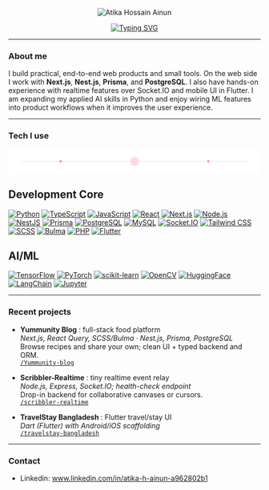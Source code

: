 <!-- Centered intro -->
<p align="center">
  <img
    src="https://capsule-render.vercel.app/api?type=soft&color=ffffff&height=140&section=header&text=Atika%20Hossain%20Ainun&fontColor=000000&fontSize=42&desc=Junior%20Full-Stack%20%2F%20Web%20%2F%20Cross-Platform%20Developer&descAlignY=70&descAlign=50&animation=fadeIn"
    alt="Atika Hossain Ainun"
  />
</p>

<div align="center">

[![Typing SVG](https://readme-typing-svg.demolab.com?font=Fira+Code&weight=700&size=30&duration=2000&pause=900&color=FFFFFF&center=true&vCenter=true&multiline=true&repeat=true&width=1100&height=90&lines=Hi%2C+I+am+Atika+Hossain+Ainun.;Junior+Full-Stack+%2F+Web+%2F+Cross-Platform+Developer)](https://git.io/typing-svg)

</div>



---

### About me

I build practical, end-to-end web products and small tools. On the web side I work with **Next.js**, **Nest.js**, **Prisma**, and **PostgreSQL**. I also have hands-on experience with realtime features over Socket.IO and mobile UI in Flutter. I am expanding my applied AI skills in Python and enjoy wiring ML features into product workflows when it improves the user experience.

---

### Tech I use
<p align="center">
  <svg width="820" height="80" viewBox="0 0 820 80" xmlns="http://www.w3.org/2000/svg">
    <rect width="820" height="80" fill="white"/>
    <!-- line -->
    <line x1="40" y1="40" x2="780" y2="40" stroke="#ddd" stroke-width="1.2"/>
    <!-- center flower -->
    <g transform="translate(410,40)">
      <circle r="6" fill="#ff8fab"/>
      <ellipse rx="16" ry="6" fill="#ffd6e0" transform="rotate(0)"/>
      <ellipse rx="16" ry="6" fill="#ffd6e0" transform="rotate(45)"/>
      <ellipse rx="16" ry="6" fill="#ffd6e0" transform="rotate(90)"/>
      <ellipse rx="16" ry="6" fill="#ffd6e0" transform="rotate(135)"/>
    </g>
    <!-- side buds -->
    <circle cx="170" cy="40" r="4" fill="#ff8fab"/>
    <circle cx="650" cy="40" r="4" fill="#ff8fab"/>
  </svg>
</p>

**Development Core**
---

[![Python](https://img.shields.io/badge/Python-333?logo=python&logoColor=white)](https://www.python.org/)
[![TypeScript](https://img.shields.io/badge/TypeScript-333?logo=typescript&logoColor=white)](https://www.typescriptlang.org/)
[![JavaScript](https://img.shields.io/badge/JavaScript-333?logo=javascript&logoColor=white)](https://developer.mozilla.org/docs/Web/JavaScript)
[![React](https://img.shields.io/badge/React-333?logo=react&logoColor=white)](https://react.dev/)
[![Next.js](https://img.shields.io/badge/Next.js-333?logo=nextdotjs&logoColor=white)](https://nextjs.org/)
[![Node.js](https://img.shields.io/badge/Node.js-333?logo=nodedotjs&logoColor=white)](https://nodejs.org/)
[![NestJS](https://img.shields.io/badge/NestJS-333?logo=nestjs&logoColor=white)](https://nestjs.com/)
[![Prisma](https://img.shields.io/badge/Prisma-333?logo=prisma&logoColor=white)](https://www.prisma.io/)
[![PostgreSQL](https://img.shields.io/badge/PostgreSQL-333?logo=postgresql&logoColor=white)](https://www.postgresql.org/)
[![MySQL](https://img.shields.io/badge/MySQL-333?logo=mysql&logoColor=white)](https://www.mysql.com/)
[![Socket.IO](https://img.shields.io/badge/Socket.IO-333?logo=socketdotio&logoColor=white)](https://socket.io/)
[![Tailwind CSS](https://img.shields.io/badge/Tailwind_CSS-333?logo=tailwindcss&logoColor=white)](https://tailwindcss.com/)
[![SCSS](https://img.shields.io/badge/SCSS-333?logo=sass&logoColor=white)](https://sass-lang.com/)
[![Bulma](https://img.shields.io/badge/Bulma-333?logo=bulma&logoColor=white)](https://bulma.io/)
[![PHP](https://img.shields.io/badge/PHP-333?logo=php&logoColor=white)](https://www.php.net/)
[![Flutter](https://img.shields.io/badge/Flutter-333?logo=flutter&logoColor=white)](https://flutter.dev/)

**AI/ML**
---

[![TensorFlow](https://img.shields.io/badge/TensorFlow-333?logo=tensorflow&logoColor=white)](https://www.tensorflow.org/)
[![PyTorch](https://img.shields.io/badge/PyTorch-333?logo=pytorch&logoColor=white)](https://pytorch.org/)
[![scikit-learn](https://img.shields.io/badge/scikit--learn-333?logo=scikitlearn&logoColor=white)](https://scikit-learn.org/)
[![OpenCV](https://img.shields.io/badge/OpenCV-333?logo=opencv&logoColor=white)](https://opencv.org/)
[![HuggingFace](https://img.shields.io/badge/HuggingFace-333?logo=huggingface&logoColor=white)](https://huggingface.co/)
[![LangChain](https://img.shields.io/badge/LangChain-333?logo=chainlink&logoColor=white)](https://www.langchain.com/)
[![Jupyter](https://img.shields.io/badge/Jupyter-333?logo=jupyter&logoColor=white)](https://jupyter.org/)

---


### Recent projects
- **Yummunity Blog** : full-stack food platform  
  *Next.js, React Query, SCSS/Bulma · Nest.js, Prisma, PostgreSQL*  
  Browse recipes and share your own; clean UI + typed backend and ORM.  
  [`/Yummunity-blog`](https://github.com/ainun-11/Yummunity-blog)

- **Scribbler-Realtime** : tiny realtime event relay  
  *Node.js, Express, Socket.IO; health-check endpoint*  
  Drop-in backend for collaborative canvases or cursors.  
  [`/scribbler-realtime`](https://github.com/ainun-11/scribbler-realtime)

- **TravelStay Bangladesh** : Flutter travel/stay UI  
  *Dart (Flutter) with Android/iOS scaffolding*  
  [`/travelstay-bangladesh`](https://github.com/ainun-11/travelstay-bangladesh)

---

### Contact
- Linkedin: www.linkedin.com/in/atika-h-ainun-a962802b1 




